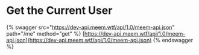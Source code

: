 # Get the Current User

{% swagger src="https://dev-api.meem.wtf/api/1.0/meem-api.json" path="/me" method="get" %}
[https://dev-api.meem.wtf/api/1.0/meem-api.json](https://dev-api.meem.wtf/api/1.0/meem-api.json)
{% endswagger %}
